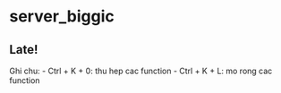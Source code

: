 # server_biggic
Late!
------------------------------------
Ghi chu:
    - Ctrl + K + 0: thu hep cac function
    - Ctrl + K + L: mo rong cac function